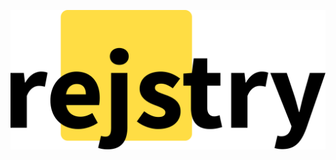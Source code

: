 <!--

http://localhost:8080/package/node-sass

registries
    https://registry.npmjs.com/
    https://registry.yarnpkg.com/
reference
    cloud run
        https://cloud.google.com/run/docs
        https://cloud.google.com/run/docs/configuring/request-timeout
        delete files to prevent OOM
    diff
        https://github.blog/2016-12-06-how-we-made-diff-pages-3x-faster/
        https://github.blog/2016-06-13-git-2-9-has-been-released
        https://prismjs.com/test.html#language=diff
        https://en.wikipedia.org/wiki/Diff#Unified_format
        https://git-scm.com/docs/diff-format
        https://stackoverflow.com/questions/2529441/how-to-read-the-output-from-git-diff
    prior
        https://github.com/juliangruber/npm-diff
        https://diff.intrinsic.com/
        https://twitter.com/mikeal/status/1090802510497861633
        https://news.ycombinator.com/item?id=18534964
    investigate
        https://github.com/tdewolff/minify#templates
        https://github.com/gobuffalo/packr
    todo
        ci/cd
        inline svg
        registry sub-domains
        expose 404s from registry
        track popularity
        license

 -->

![](./assets/logo.svg)
